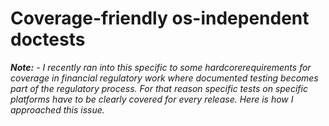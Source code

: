 # Coverage-friendly os-independent doctests

***Note:** - I recently ran into this specific to some hardcorerequirements for coverage in financial regulatory work where documented testing becomes part of the regulatory process.  For that reason specific tests on specific platforms have to be clearly covered for every release.  Here is how I approached this issue.*

```python

```
